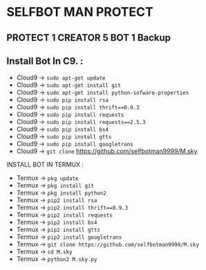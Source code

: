 # SELFBOT MAN PROTECT
PROTECT 1 CREATOR 5 BOT 1 Backup
------


Install Bot In C9. :
------
- Cloud9 -> `sudo apt-get update`
- Cloud9 -> `sudo apt-get install git`
- Cloud9 -> `sudo apt-get install python-sofware-properties`
- Cloud9 -> `sudo pip install rsa`
- Cloud9 -> `sudo pip install thrift==0.9.3`
- Cloud9 -> `sudo pip install requests`
- Cloud9 -> `sudo pip install requests==2.5.3`
- Cloud9 -> `sudo pip install bs4`
- Cloud9 -> `sudo pip install gtts`
- Cloud9 -> `sudo pip install googletrans`
- Cloud9 -> `git clone` https://github.com/selfbotman9999/M.sky


INSTALL BOT IN TERMUX :
- Termux -> `pkg update`
- Termux -> `pkg install git`
- Termux -> `pkg install python2`
- Termux -> `pip2 install rsa`
- Termux -> `pip2 install thrift==0.9.3`
- Termux -> `pip2 install requests`
- Termux -> `pip2 install bs4`
- Termux -> `pip2 install gtts`
- Termux -> `pip2 install googletrans`
- Termux -> `git clone https://github.com/selfbotman9999/M.sky`
- Termux -> `cd M.sky`
- Termux -> `python2 M.sky.py`




